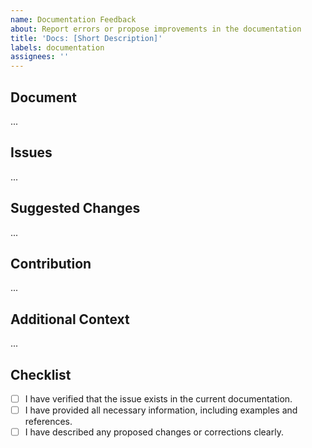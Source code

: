 ```yaml
---
name: Documentation Feedback
about: Report errors or propose improvements in the documentation
title: 'Docs: [Short Description]'
labels: documentation
assignees: ''
---
```


## Document

<!-- Provide a link or description of the document in question. -->

...

## Issues

<!-- Describe errors, inconsistencies, or missing information in the documentation. -->

...

## Suggested Changes

<!-- Suggest corrections or improvements to the documentation. Be as specific as possible. -->

...

## Contribution

<!-- Indicate whether you are willing to contribute to fixing or improving the documentation. -->

...

## Additional Context

<!-- Add any other context, links, or references that might aid in addressing the issue. -->

...

## Checklist

- [ ] I have verified that the issue exists in the current documentation.
- [ ] I have provided all necessary information, including examples and references.
- [ ] I have described any proposed changes or corrections clearly.

<!-- Template by Evgenii Shiliaev - Licensed under CC BY 4.0 -->
<!-- https://github.com/Jekwwer/markdown-docs-kit -->
<!-- Licensed under: https://github.com/Jekwwer/markdown-docs-kit/blob/main/LICENSE -->
